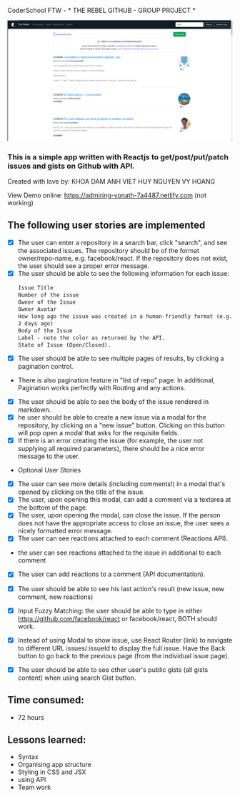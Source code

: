 CoderSchool FTW - * THE REBEL GITHUB - GROUP PROJECT *

![image](/ss.png)

### This is a simple app written with Reactjs to get/post/put/patch issues and gists on Github with API.

Created with love by: 
KHOA DAM
ANH VIET
HUY NGUYEN
VY HOANG

View Demo online: https://admiring-yonath-7a4487.netlify.com  (not working)



## The following user stories are implemented 

* [x] The user can enter a repository in a search bar, click "search", and see the associated issues. The repository should be of the format owner/repo-name, e.g. facebook/react.
If the repository does not exist, the user should see a proper error message.
* [x] The user should be able to see the following information for each issue:
  ```
  Issue Title
  Number of the issue
  Owner of the Issue
  Owner Avatar
  How long ago the issue was created in a human-friendly format (e.g. 2 days ago)
  Body of the Issue
  Label - note the color as returned by the API.
  State of Issue (Open/Closed).
  ```
* [x] The user should be able to see multiple pages of results, by clicking a pagination control. <br>
 - There is also pagination feature in "list of repo" page. In additional, Pagination works perfectly with Routing and any actions. 
* [x] The user should be able to see the body of the issue rendered in markdown.  
* [x] he user should be able to create a new issue via a modal for the repository, by clicking on a "new issue" button. Clicking on this button will pop open a modal that asks for the requisite fields.
* [x] If there is an error creating the issue (for example, the user not supplying all required parameters), there should be a nice error message to the user.

- Optional User Stories

* [x] The user can see more details (including comments!) in a modal that's opened by clicking on the title of the issue. 
* [x] The user, upon opening this modal, can add a comment via a textarea at the bottom of the page.
* [x] The user, upon opening the modal, can close the issue. If the person does not have the appropriate access to close an issue, the user sees a nicely formatted error message.
* [x] The user can see reactions attached to each comment (Reactions API). <br>
- the user can see reactions attached to the issue in additional to each comment
* [x] The user can add reactions to a comment (API documentation).
* [x] The user should be able to see his last action's result (new issue, new comment, new reactions)
* [x] Input Fuzzy Matching: the user should be able to type in either https://github.com/facebook/react or facebook/react, BOTH should work.
* [x] Instead of using Modal to show issue, use React Router (link) to navigate to different URL issues/:issueId to display the full issue. Have the Back button to go back to the previous page (from the individual issue page).
* [x] The user should be able to see other user's public gists (all gists content) when using search Gist button.




## Time consumed:
- 72 hours

## Lessons learned:
- Syntax
- Organising app structure
- Styling in CSS and JSX
- using API
- Team work

